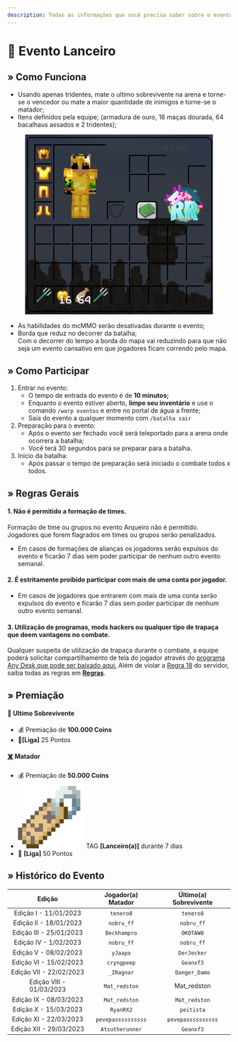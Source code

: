 ```yaml
---
description: Todas as informações que você precisa saber sobre o evento semanal Lanceiro.
---
```


# 🔱 Evento Lanceiro

## » Como Funciona

* Usando apenas tridentes, mate o ultimo sobrevivente na arena e torne-se o vencedor ou mate a maior quantidade de inimigos e torne-se o matador;
* Itens definidos pela equipe; (armadura de ouro, 16 maças dourada, 64 bacalhaus assados e 2 tridentes);

<figure><img src="../../.gitbook/assets/image (1) (2).png" alt=""><figcaption></figcaption></figure>

* As habilidades do mcMMO serão desativadas durante o evento;
* Borda que reduz no decorrer da batalha;\
  Com o decorrer do tempo a borda do mapa vai reduzindo para que não seja um evento cansativo em que jogadores ficam correndo pelo mapa.

## » Como Participar

1. Entrar no evento:
   * O tempo de entrada do evento é de **10 minutos;**
   * Enquanto o evento estiver aberto, **limpe seu inventário** e use o comando `/warp eventos` e entre no portal de água a frente;
   * Saia do evento a qualquer momento com `/batalha sair`&#x20;
2. Preparação para o evento:
   * Após o evento ser fechado você será teleportado para a arena onde ocorrera a batalha;
   * Você terá 30 segundos para se preparar para a batalha.&#x20;
3. Inicio da batalha:
   * Após passar o tempo de preparação será iniciado o combate todos x todos.

## » Regras Gerais

#### 1. Não é permitido a formação de times.

Formação de time ou grupos no evento Arqueiro não é permitido. Jogadores que forem flagrados em times ou grupos serão penalizados.

* Em casos de formações de alianças os jogadores serão expulsos do evento e ficarão 7 dias sem poder participar de nenhum outro evento semanal.

#### 2. É estritamente proibido participar com mais de uma conta por jogador.

* Em casos de jogadores que entrarem com mais de uma conta serão expulsos do evento e ficarão 7 dias sem poder participar de nenhum outro evento semanal.

#### **3. Utilização de programas, mods hackers ou qualquer tipo de trapaça que deem vantagens no combate.**

Qualquer suspeita de utilização de trapaça durante o combate, a equipe poderá solicitar compartilhamento de tela do jogador através do [programa Any Desk que pode ser baixado aqui.](https://anydesk.com/pt/downloads) Além de violar a [Regra 18](https://wiki.rederevo.com/regras/jogabilidade#01-7) do servidor, saiba todas as regras em [**Regras**](../../regras/).

## » Premiação

#### 🥇 **Ultimo Sobrevivente**

* 💰 Premiação de **100.000 Coins**
* 💎**\[Liga]** 25 Pontos

#### [☠️](https://emojipedia.org/skull-and-crossbones/) **Matador**

* 💰 Premiação de **50.000 Coins**
* <img src="../../.gitbook/assets/image (14) (1) (2).png" alt="" data-size="line"> TAG **\[Lanceiro(a)]** durante 7 dias
* 💎 **\[Liga]** 50 Pontos

## » Histórico do Evento

|          Edição          | Jogador(a) Matador | Último(a) Sobrevivente |
| :----------------------: | :----------------: | :--------------------: |
|   Edição I - 11/01/2023  |      `tenero8`     |        `tenero8`       |
|  Edição II - 18/01/2023  |     `nobru_ff`     |       `nobru_ff`       |
|  Edição III - 25/01/2023 |    `Beckhampro`    |        `OKOTAW0`       |
|   Edição IV - 1/02/2023  |     `nobru_ff`     |       `nobru_ff`       |
|   Edição V - 08/02/2023  |      `yJaapa`      |       `DerJecker`      |
|  Edição VI - 15/02/2023  |     `cryngpeep`    |        `Geanxf3`       |
|  Edição VII - 22/02/2023 |     `_IRagnar`     |      `Danger_Damo`     |
| Edição VIII - 01/03/2023 |    `Mat_redston`   |      Mat\_redston      |
|  Edição IX - 08/03/2023  |    `Mat_redston`   |      `Mat_redston`     |
|   Edição X - 15/03/2023  |      `RyanRX2`     |       `peitista`       |
|  Edição XI - 22/03/2023  | `pevepassssssssss` |   `pevepassssssssss`   |
|  Edição XII - 29/03/2023 |   `Atsutherunner`  |        `Geanxf3`       |

